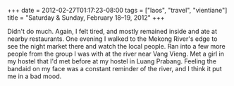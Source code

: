 +++
date = 2012-02-27T01:17:23-08:00
tags = ["laos", "travel", "vientiane"]
title = "Saturday & Sunday, February 18&ndash;19, 2012"
+++

Didn't do much. Again, I felt tired, and mostly remained inside and ate at nearby restaurants. One evening I walked to the Mekong River's edge to see the night market there and watch the local people. Ran into a few more people from the group I was with at the river near Vang Vieng. Met a girl in my hostel that I'd met before at my hostel in Luang Prabang. Feeling the bandaid on my face was a constant reminder of the river, and I think it put me in a bad mood.

